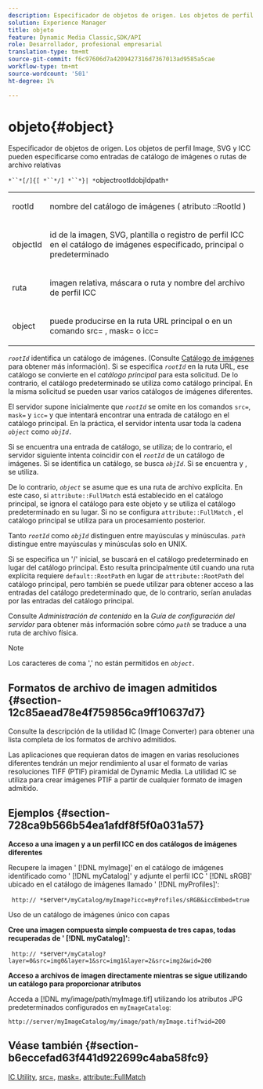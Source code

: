 ```yaml
---
description: Especificador de objetos de origen. Los objetos de perfil Image, SVG y ICC pueden especificarse como entradas de catálogo de imágenes o rutas de archivo relativas
solution: Experience Manager
title: objeto
feature: Dynamic Media Classic,SDK/API
role: Desarrollador, profesional empresarial
translation-type: tm+mt
source-git-commit: f6c97606d7a4209427316d7367013ad9585a5cae
workflow-type: tm+mt
source-wordcount: '501'
ht-degree: 1%

---
```



# objeto{#object}

Especificador de objetos de origen. Los objetos de perfil Image, SVG y ICC pueden especificarse como entradas de catálogo de imágenes o rutas de archivo relativas

`*``*[/]{[ *``*/] *``*}| *`objectrootIdobjIdpath`*`

<table id="simpletable_A8B9B4D508B94BE5B7F6112F0A5F8270"> 
 <tr class="strow"> 
  <td class="stentry"> <p> <span class="codeph"> <span class="varname"> rootId  </span> </span> </p> </td> 
  <td class="stentry"> <p>nombre del catálogo de imágenes ( atributo <span class="codeph">::RootId </span>) </p> </td> 
 </tr> 
 <tr class="strow"> 
  <td class="stentry"> <p> <span class="codeph"> <span class="varname"> objectId  </span> </span> </p> </td> 
  <td class="stentry"> <p>id de la imagen, SVG, plantilla o registro de perfil ICC en el catálogo de imágenes especificado, principal o predeterminado </p> </td> 
 </tr> 
 <tr class="strow"> 
  <td class="stentry"> <p> <span class="codeph"> <span class="varname"> ruta  </span> </span> </p> </td> 
  <td class="stentry"> <p>imagen relativa, máscara o ruta y nombre del archivo de perfil ICC </p> </td> 
 </tr> 
 <tr class="strow"> 
  <td class="stentry"> <p> <span class="codeph"> <span class="varname"> object  </span> </span> </p> </td> 
  <td class="stentry"> <p>puede producirse en la ruta URL principal o en un comando <span class="codeph"> src= </span>, <span class="codeph"> mask= </span> o <span class="codeph"> icc= </span> </p> </td> 
 </tr> 
</table>

*`rootId`* identifica un catálogo de imágenes. (Consulte [Catálogo de imágenes](../../../../../is-api/image-catalog/image-serving-api-ref/c-image-catalog-reference/c-overview/c-overview.md#concept-9ce2b6a133de45f783e95cabc5810ac3) para obtener más información). Si se especifica *`rootId`* en la ruta URL, ese catálogo se convierte en el *catálogo principal* para esta solicitud. De lo contrario, el catálogo predeterminado se utiliza como catálogo principal. En la misma solicitud se pueden usar varios catálogos de imágenes diferentes.

El servidor supone inicialmente que *`rootId`* se omite en los comandos `src=`, `mask=` y `icc=` y que intentará encontrar una entrada de catálogo en el catálogo principal. En la práctica, el servidor intenta usar toda la cadena *`object`* como *`objId.`*

Si se encuentra una entrada de catálogo, se utiliza; de lo contrario, el servidor siguiente intenta coincidir con el *`rootId`* de un catálogo de imágenes. Si se identifica un catálogo, se busca *`objId`*. Si se encuentra y , se utiliza.

De lo contrario, *`object`* se asume que es una ruta de archivo explícita. En este caso, si `attribute::FullMatch` está establecido en el catálogo principal, se ignora el catálogo para este objeto y se utiliza el catálogo predeterminado en su lugar. Si no se configura `attribute::FullMatch` , el catálogo principal se utiliza para un procesamiento posterior.

Tanto *`rootId`* como *`objId`* distinguen entre mayúsculas y minúsculas. *`path`* distingue entre mayúsculas y minúsculas solo en UNIX.

Si se especifica un &#39;/&#39; inicial, se buscará en el catálogo predeterminado en lugar del catálogo principal. Esto resulta principalmente útil cuando una ruta explícita requiere `default::RootPath` en lugar de `attribute::RootPath` del catálogo principal, pero también se puede utilizar para obtener acceso a las entradas del catálogo predeterminado que, de lo contrario, serían anuladas por las entradas del catálogo principal.

Consulte *Administración de contenido* en la *Guía de configuración del servidor* para obtener más información sobre cómo *`path`* se traduce a una ruta de archivo física.

>[!NOTE]
>
>Los caracteres de coma &#39;,&#39; no están permitidos en *`object.`*

## Formatos de archivo de imagen admitidos {#section-12c85aead78e4f759856ca9ff10637d7}

Consulte la descripción de la utilidad IC (Image Converter) para obtener una lista completa de los formatos de archivo admitidos.

Las aplicaciones que requieran datos de imagen en varias resoluciones diferentes tendrán un mejor rendimiento al usar el formato de varias resoluciones TIFF (PTIF) piramidal de Dynamic Media. La utilidad IC se utiliza para crear imágenes PTIF a partir de cualquier formato de imagen admitido.

## Ejemplos {#section-728ca9b566b54ea1afdf8f5f0a031a57}

**Acceso a una imagen y a un perfil ICC en dos catálogos de imágenes diferentes**

Recupere la imagen &#39; [!DNL myImage]&#39; en el catálogo de imágenes identificado como &#39; [!DNL myCatalog]&#39; y adjunte el perfil ICC &#39; [!DNL sRGB]&#39; ubicado en el catálogo de imágenes llamado &#39; [!DNL myProfiles]&#39;:

` http:// *`server`*/myCatalog/myImage?icc=myProfiles/sRGB&iccEmbed=true`

Uso de un catálogo de imágenes único con capas

**Cree una imagen compuesta simple compuesta de tres capas, todas recuperadas de &#39;  [!DNL myCatalog]&#39;:**

` http:// *`server`*/myCatalog?layer=0&src=img0&layer=1&src=img1&layer=2&src=img2&wid=200`

**Acceso a archivos de imagen directamente mientras se sigue utilizando un catálogo para proporcionar atributos**

Acceda a [!DNL my/image/path/myImage.tif] utilizando los atributos JPG predeterminados configurados en `myImageCatalog`:

`http://server/myImageCatalog/my/image/path/myImage.tif?wid=200`

## Véase también {#section-b6eccefad63f441d922699c4aba58fc9}

[IC Utility](../../../../../is-api/is-utils/utilities/r-ic.md#reference-de9f43c63a8f48f1a755ff1760af8b7b),  [src=](../../../../../is-api/http-ref/image-serving-api-ref/c-http-protocol-reference/c-command-reference/r-src.md#reference-f6506637778c4c69bf106a7924a91ab1),  [mask=](../../../../../is-api/http-ref/image-serving-api-ref/c-http-protocol-reference/c-command-reference/r-mask.md#reference-922254e027404fb890b850e2723ee06e),  [attribute::FullMatch](../../../../../is-api/image-catalog/image-serving-api-ref/c-image-catalog-reference/c-attributes-reference/r-fullmatch.md#reference-c3a72f31672a48b386943d6781cf50d7)
